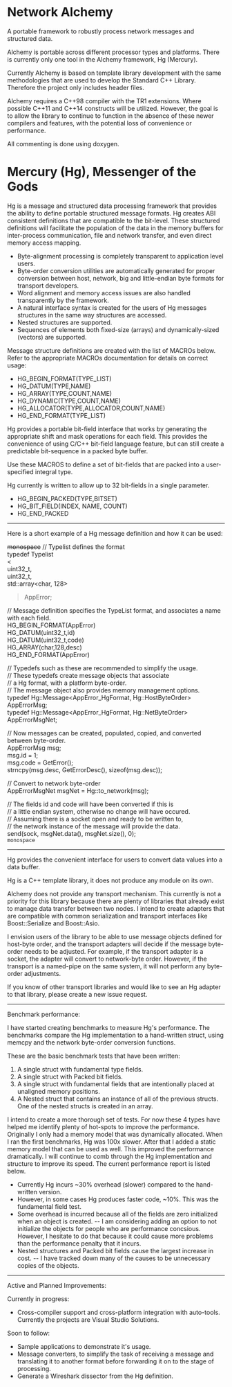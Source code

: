 Network Alchemy
========================================================
A portable framework to robustly process network messages and structured data. 

Alchemy is portable across different processor types and platforms. 
There is currently only one tool in the Alchemy framework, Hg (Mercury).

Currently Alchemy is based on template library development with
the same methodologies that are used to develop the Standard C++ Library.
Therefore the project only includes header files.

Alchemy requires a C++98 compiler with the TR1 extensions.
Where possible C++11 and C++14 constructs will be utilized.
However, the goal is to allow the library to continue to function
in the absence of these newer compilers and features, with the
potential loss of convenience or performance. 

All commenting is done using doxygen.

Mercury (Hg), Messenger of the Gods
==============================

Hg is a message and structured data processing framework that
provides the ability to define portable structured message
formats. Hg creates ABI consistent definitions that are compatible
to the bit-level. These structured definitions will facilitate the 
population of the data in the memory buffers for inter-process communication, 
file and network transfer, and even direct memory access mapping.

* Byte-alignment processing is completely transparent to application level
users. 
* Byte-order conversion utilities are automatically generated for 
proper conversion between host, network, big and little-endian 
byte formats for transport developers. 
* Word alignment and memory access issues are also handled transparently
by the framework. 
* A natural interface syntax is created for the users of Hg messages
structures in the same way structures are accessed. 
* Nested structures are supported.
* Sequences of elements both fixed-size (arrays) and dynamically-sized (vectors)
are supported.

Message structure definitions are created with the list of MACROs below.
Refer to the appropriate MACROs documentation for details on correct
usage:

  - HG_BEGIN_FORMAT(TYPE_LIST)
  -   HG_DATUM(TYPE,NAME)
  -   HG_ARRAY(TYPE,COUNT,NAME)
  -   HG_DYNAMIC(TYPE,COUNT,NAME)
  -   HG_ALLOCATOR(TYPE,ALLOCATOR,COUNT,NAME)
  - HG_END_FORMAT(TYPE_LIST)

Hg provides a portable bit-field interface that works by generating the
appropriate shift and mask operations for each field. This provides the 
convenience of using C/C++ bit-field language feature, but can still
create a predictable bit-sequence in a packed byte buffer.

Use these MACROS to define a set of bit-fields that are packed 
into a user-specified integral type.

Hg currently is written to allow up to 32 bit-fields in a single parameter.

  - HG_BEGIN_PACKED(TYPE,BITSET)
  -   HG_BIT_FIELD(INDEX, NAME, COUNT)
  - HG_END_PACKED

-------------

Here is a short example of a Hg message definition and how it can be used:

~~monospace~~
// Typelist defines the format  
typedef Typelist  
<  
  uint32_t,  
  uint32_t,  
  std::array<char, 128>  
> AppError;  
  
// Message definition specifies the TypeList format, and associates a name with each field.  
HG_BEGIN_FORMAT(AppError)  
  HG_DATUM(uint32_t,id)  
  HG_DATUM(uint32_t,code)  
  HG_ARRAY(char,128,desc)  
HG_END_FORMAT(AppError)  
  
// Typedefs such as these are recommended to simplify the usage.   
// These typedefs create message objects that associate  
// a Hg format, with a platform byte-order.  
// The message object also provides memory management options.  
typedef Hg::Message<AppError_HgFormat, Hg::HostByteOrder>     AppErrorMsg;  
typedef Hg::Message<AppError_HgFormat, Hg::NetByteOrder>      AppErrorMsgNet;  
  
// Now messages can be created, populated, copied, and converted between byte-order.  
AppErrorMsg msg;  
msg.id   = 1;  
msg.code = GetError();  
strncpy(msg.desc, GetErrorDesc(), sizeof(msg.desc));  
  
// Convert to network byte-order  
AppErrorMsgNet msgNet = Hg::to_network(msg);  
  
// The fields id and code will have been converted if this is   
// a little endian system, otherwise no change will have occured.  
// Assuming there is a socket open and ready to be written to,  
// the network instance of the message will provide the data.  
send(sock, msgNet.data(), msgNet.size(), 0);  
`monospace`  

-------------

Hg provides the convenient interface for users to convert data values into a data buffer. 

Hg is a C++ template library, it does not produce any module on its own. 

Alchemy does not provide any transport mechanism. This currently is not a priority for this library because there are plenty of libraries that already exist to manage data transfer between two nodes. I intend to create adapters that are compatible with common serialization and transport interfaces like Boost::Serialize and Boost::Asio. 

I envision users of the library to be able to use message objects defined for host-byte order, and the transport adapters will decide if the message byte-order needs to be adjusted. For example, if the transport adapter is a socket, the adapter will convert to network-byte order. However, if the transport is a named-pipe on the same system, it will not perform any byte-order adjustments.

If you know of other transport libraries and would like to see an Hg adapter to that library, please create a new issue request.

-------------
Benchmark performance:

I have started creating benchmarks to measure Hg's performance. The benchmarks compare the Hg implementation to a hand-written struct, using memcpy and the network byte-order conversion functions. 

These are the basic benchmark tests that have been written:

1) A single struct with fundamental type fields.
2) A single struct with Packed bit fields.
3) A single struct with fundamental fields that are intentionally placed at unaligned memory positions.
4) A Nested struct that contains an instance of all of the previous structs. One of the nested structs is created in an array.

I intend to create a more thorough set of tests. For now these 4 types have helped me identify plenty of hot-spots to improve the performance. Originally I only had a memory model that was dynamically allocated. When I ran the first benchmarks, Hg was 100x slower. After that I added a static memory model that can be used as well. This improved the performance dramatically. I will continue to comb through the Hg implementation and structure to improve its speed. The current performance report is listed below.

- Currently Hg incurs ~30% overhead (slower) compared to the hand-written version.
- However, in some cases Hg produces faster code, ~10%. This was the fundamental field test.
- Some overhead is incurred because all of the fields are zero initialized when an object is created.
-- I am considering adding an option to not initialize the objects for people who are performance concsious. However, I hesitate to do that because it could cause more problems than the performance penalty that it incurs. 
- Nested structures and Packed bit fields cause the largest increase in cost.
-- I have tracked down many of the causes to be unnecessary copies of the objects.  

-------------

Active and Planned Improvements:

Currently in progress:
 * Cross-compiler support and cross-platform integration with auto-tools. Currently the projects are Visual Studio Solutions.

Soon to follow:
 * Sample applications to demonstrate it's usage.
 * Message converters, to simplify the task of receiving a message and translating it to another format before forwarding it on to the stage of processing.
 * Generate a Wireshark dissector from the Hg definition.
 
